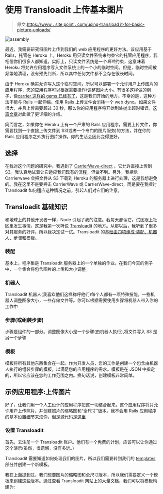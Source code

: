 # 使用 Transloadit 上传基本图片

> 原文:[https://www . site point . com/using-transload it-for-basic-picture-uploads/](https://www.sitepoint.com/using-transloadit-for-basic-picture-uploads/)

![](../Images/fc759c3ea4f3d7b8866380dfe4d65b69.png "assembly")

最近，我需要研究将图片上传到我们的 web 应用程序的更好方法。该应用基于 Rails，托管在 Heroku 上。Heroku 用只读文件系统来约束它的托管应用程序，我相信你们很多人都知道。实际上，只读文件系统是一个*最终*约束，这意味着 Heroku 将允许应用程序写入文件系统上的一个小的临时空间。但是，临时空间被频繁地清理，没有预先判断，所以其中任何文件都不会存在很长时间。

由于 Heroku 确实允许写入这个临时空间，所以可以部署一个允许用户上传图片的应用程序，您的应用程序可以根据需要操作/调整图片大小。有很多这样做的例子，像[carrier 这样的 gems 已经有了](https://github.com/jnicklas/carrierwave)，这是我们开始的地方。不幸的是，这种方法不能与 Rails 一起伸缩。使用 Rails 上传文件会消耗一个 web dyno。如果文件很大，并且上传需要超过 30 秒，那么你的应用程序将开始到处抛出超时错误。[这篇文章](https://devcenter.heroku.com/articles/s3)对此做了更详细的介绍。

简而言之，如果你在 Heroku 上有一个严肃的 Rails 应用程序，需要上传文件，你需要找到一个直接上传文件到 S3(或者一个专门的图片服务)的方法，并在你的 Rails 应用程序之外执行图片操作。你的生活会因此变得更好。

## 选择

在我对这个问题的研究中，我遇到了 [CarrierWave-direct](https://github.com/dwilkie/carrierwave_direct) ，它允许直接上传到 S3。我认真地试着让它适应我们现有的流程，但做不到。另外，我相信 Carrierwave 会把文件从 S3 下载到 Heroku 的服务器上进行处理，这是我想避免的。我在这里不是要抨击 CarrierWave 或 CarrierWave-direct，而是要在我探讨 Transloadit 如何适应这种情况之前，引起人们对它们的注意。

## Transloadit 基础知识

和地球上的其他开发者一样，Node 引起了我的注意。我每天都读它，试图跟上社区里发生事情。这是我第一次听说 [Transloadit](http://transloadit.com/) 的地方。从那以后，我听到了很多对其服务的好评，所以我决定试一试。Transloadit 的[基础由四项组成:装配、机器人、步骤和模板。](http://transloadit.com/docs)

### 装配

基本上，程序集是 Transloadit 服务器上的一个单独的作业。在我们今天的例子中，一个集合将包含图片的上传和大小调整。

### 机器人

Transloadit 机器人(我喜欢他们这样称呼他们)每个人都有一项特殊技能。一些机器人调整图像大小，一些存储文件等。你可以根据需要使用步骤将机器人带入你的工作中

### 步骤(或组装步骤)

步骤是组件的一部分。调整图像大小是一个步骤(由机器人执行),将文件写入 S3 是另一个步骤

### 模板

模板将所有其他东西集合在一起。作为开发人员，您的工作是创建一个包含由机器人执行的组装步骤的模板，以满足您的应用程序的需求。模板是在 JSON 中指定的，所以它应该在您的工作范围之内。换句话说，创建模板非常简单。

## 示例应用程序:上传图片

好了，让我们用一个人工设计的应用程序把这一切结合起来。这个应用程序将只允许用户上传照片，并创建照片的缩略图和“全尺寸”版本。我不会用 Rails 应用程序的基本设置细节来烦你，但是源代码是[这里](https://github.com/RubySource/transloadit_demo)

### 设置 Transloadit

首先，去注册一个 Transloadit 账户。他们有一个免费的计划，应该可以让你通过这个演示(虽然，很遗憾，没有多远。)

Transloadit 需要知道如何处理我们的图片，所以我们需要转到我们的 [templates](http://transloadit.com/templates) 部分并创建一个新模板。

我在上面提到过，我们想要图片的缩略图和全尺寸版本，所以我们需要定义一个模板来创建这些版本。通过查看 Transloadit 网站上的大量文档，我们可以将模板构建为: